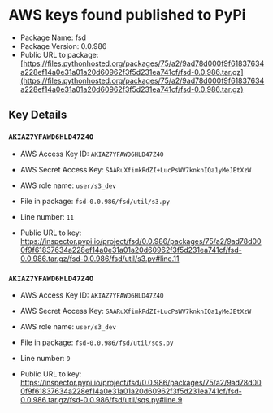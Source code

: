 # AWS keys found published to PyPi

* Package Name: fsd
* Package Version: 0.0.986
* Public URL to package: [https://files.pythonhosted.org/packages/75/a2/9ad78d000f9f61837634a228ef14a0e31a01a20d60962f3f5d231ea741cf/fsd-0.0.986.tar.gz](https://files.pythonhosted.org/packages/75/a2/9ad78d000f9f61837634a228ef14a0e31a01a20d60962f3f5d231ea741cf/fsd-0.0.986.tar.gz)

## Key Details

### `AKIAZ7YFAWD6HLD47Z4O`

* AWS Access Key ID: `AKIAZ7YFAWD6HLD47Z4O`
* AWS Secret Access Key: `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` 
* AWS role name: `user/s3_dev`
* File in package: `fsd-0.0.986/fsd/util/s3.py`
* Line number: `11`

* Public URL to key: https://inspector.pypi.io/project/fsd/0.0.986/packages/75/a2/9ad78d000f9f61837634a228ef14a0e31a01a20d60962f3f5d231ea741cf/fsd-0.0.986.tar.gz/fsd-0.0.986/fsd/util/s3.py#line.11



### `AKIAZ7YFAWD6HLD47Z4O`

* AWS Access Key ID: `AKIAZ7YFAWD6HLD47Z4O`
* AWS Secret Access Key: `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` 
* AWS role name: `user/s3_dev`
* File in package: `fsd-0.0.986/fsd/util/sqs.py`
* Line number: `9`

* Public URL to key: https://inspector.pypi.io/project/fsd/0.0.986/packages/75/a2/9ad78d000f9f61837634a228ef14a0e31a01a20d60962f3f5d231ea741cf/fsd-0.0.986.tar.gz/fsd-0.0.986/fsd/util/sqs.py#line.9



